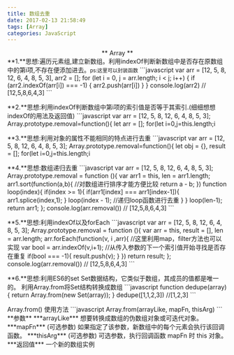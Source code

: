 ```yaml
---
title: 数组去重
date: 2017-02-13 21:58:49
tags: [Array]
categories: JavaScript
---
```

<center> ** Array **</center>
<!-- more -->
**1.**思想:遍历元素组,建立新数组。利用indexOf判断新数组中是否存在原数组中的第i项,不存在便添加进去。<small>ps:这里可以封装函数</small>
```javascript
var arr = [12, 5, 8, 12, 6, 4, 8, 5, 3],
    arr2 = [];
    for (let i = 0, j = arr.length; i < j; i++) {
        if (arr2.indexOf(arr[i]) === -1) {
            arr2.push(arr[i])
        }
    }
    console.log(arr2) // [12,5,8,6,4,3]
```
<p></p>
**2.**思想:利用indexOf判断数组中第i项的索引值是否等于其索引.(细细想想indexOf的用法及返回值)
```javascript
var arr = [12, 5, 8, 12, 6, 4, 8, 5, 3];
Array.prototype.removal=function(){
    let arr = [];
    for(let i=0,j=this.length;i<j;i++){
        if(this.indexOf(this[i]) == i){
            arr.push(this[i])
        }
    }
    return arr
}
var arr2 = arr.removal()
console.log(arr2) // [12,5,8,6,4,3]
```
<p></p>
**3.**思想:利用对象的属性不能相同的特点进行去重
```javascript
var arr = [12, 5, 8, 12, 6, 4, 8, 5, 3];
    Array.prototype.removal=function(){
        let obj = {},
            result = [];
        for(let i=0,j=this.length;i<j;i++){
            if(!obj[this[i]]){
                obj[this[i]] = 1;
                result.push(this[i])
            }
        }
        return result
    }
    console.log(arr.removal()) // [12,5,8,6,4,3]
```
<p></p>
**4.**思想:数组递归去重
```javascript
var arr = [12, 5, 8, 12, 6, 4, 8, 5, 3];
Array.prototype.removal = function (){
    var arr1 = this,
        len = arr1.length;
    arr1.sort(function(a,b){  //对数组进行排序才能方便比较
        return a - b;
    })
    function loop(index){
        if(index >= 1){
            if(arr1[index] === arr1[index-1]){
                arr1.splice(index,1);
            }
            loop(index - 1); //递归loop函数进行去重
        }
    }
    loop(len-1);
    return arr1;
};
console.log(arr.removal()) // [12,5,8,6,4,3]
```
<p></p>
**5.**思想:利用indexOf以及forEach
```javascript
var arr = [12, 5, 8, 12, 6, 4, 8, 5, 3];
Array.prototype.removal = function (){
    var arr = this,
        result = [],
        len = arr.length;
    arr.forEach(function(v, i ,arr){  //这里利用map，filter方法也可以实现
        var bool = arr.indexOf(v,i+1);  //从传入参数的下一个索引值开始寻找是否存在重复
        if(bool === -1){
            result.push(v);
        }
    })
    return result;
};
console.log(arr.removal()) // [12,5,8,6,4,3]
```
<p></p>
**6.**思想:利用ES6的set
Set数据结构，它类似于数组，其成员的值都是唯一的。
利用Array.from将Set结构转换成数组
```javascript
function dedupe(array){
 return Array.from(new Set(array));
}
dedupe([1,1,2,3]) //[1,2,3]
```
<p></p>
Array.from() 使用方法
```javascript
 Array.from(arrayLike, mapFn, thisArg)
 ```
**参数**
 ***arrayLike***
想要转换成数组的伪数组对象或可迭代对象。
 ***mapFn*** (可选参数)
如果指定了该参数，新数组中的每个元素会执行该回调函数。
 ***thisArg*** (可选参数)
可选参数，执行回调函数 mapFn 时 this 对象。
***返回值***
一个新的数组实例